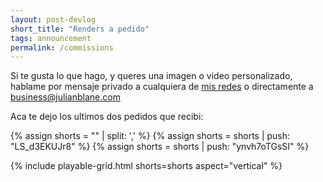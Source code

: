 ```yaml
---
layout: post-devlog
short_title: "Renders a pedido"
tags: announcement
permalink: /commissions
---
```


Si te gusta lo que hago, y queres una imagen o video personalizado, hablame por mensaje privado a cualquiera de <a href="{{ '/links' | relative_url }}">mis redes</a> o directamente a <a href="mailto:business@julianblane.com">business@julianblane.com</a>

Aca te dejo los ultimos dos pedidos que recibi:

{% assign shorts = "" | split: ',' %}
{% assign shorts = shorts | push: "LS_d3EKUJr8" %}
{% assign shorts = shorts | push: "ynvh7oTGsSI" %}

{% include playable-grid.html shorts=shorts aspect="vertical" %}